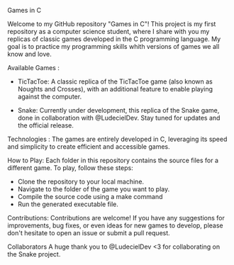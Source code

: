 Games in C

Welcome to my GitHub repository "Games in C"! This project is my first repository as a computer science student, where I share with you my replicas of classic games developed in the C programming language. My goal is to practice my programming skills whith versions of games we all know and love.

Available Games : 
- TicTacToe: A classic replica of the TicTacToe game (also known as Noughts and Crosses), with an additional feature to enable playing against the computer.

- Snake: Currently under development, this replica of the Snake game, done in collaboration with @LudecielDev. Stay tuned for updates and the official release.

Technologies : 
The games are entirely developed in C, leveraging its speed and simplicity to create efficient and accessible games.

How to Play:
Each folder in this repository contains the source files for a different game. To play, follow these steps:

- Clone the repository to your local machine.
- Navigate to the folder of the game you want to play.
- Compile the source code using a make command
- Run the generated executable file.

Contributions:
Contributions are welcome! If you have any suggestions for improvements, bug fixes, or even ideas for new games to develop, please don't hesitate to open an issue or submit a pull request.

Collaborators
A huge thank you to @LudecielDev <3 for collaborating on the Snake project. 
